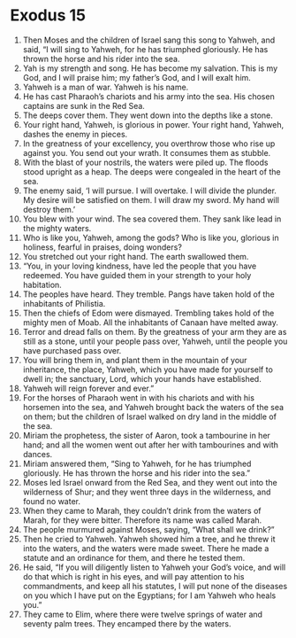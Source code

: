 ﻿
# Exodus 15
1. Then Moses and the children of Israel sang this song to Yahweh, and said, “I will sing to Yahweh, for he has triumphed gloriously. He has thrown the horse and his rider into the sea. 
2. Yah is my strength and song. He has become my salvation. This is my God, and I will praise him; my father’s God, and I will exalt him. 
3. Yahweh is a man of war. Yahweh is his name. 
4. He has cast Pharaoh’s chariots and his army into the sea. His chosen captains are sunk in the Red Sea. 
5. The deeps cover them. They went down into the depths like a stone. 
6. Your right hand, Yahweh, is glorious in power. Your right hand, Yahweh, dashes the enemy in pieces. 
7. In the greatness of your excellency, you overthrow those who rise up against you. You send out your wrath. It consumes them as stubble. 
8. With the blast of your nostrils, the waters were piled up. The floods stood upright as a heap. The deeps were congealed in the heart of the sea. 
9. The enemy said, ‘I will pursue. I will overtake. I will divide the plunder. My desire will be satisfied on them. I will draw my sword. My hand will destroy them.’ 
10. You blew with your wind. The sea covered them. They sank like lead in the mighty waters. 
11. Who is like you, Yahweh, among the gods? Who is like you, glorious in holiness, fearful in praises, doing wonders? 
12. You stretched out your right hand. The earth swallowed them. 
13. “You, in your loving kindness, have led the people that you have redeemed. You have guided them in your strength to your holy habitation. 
14. The peoples have heard. They tremble. Pangs have taken hold of the inhabitants of Philistia. 
15. Then the chiefs of Edom were dismayed. Trembling takes hold of the mighty men of Moab. All the inhabitants of Canaan have melted away. 
16. Terror and dread falls on them. By the greatness of your arm they are as still as a stone, until your people pass over, Yahweh, until the people you have purchased pass over. 
17. You will bring them in, and plant them in the mountain of your inheritance, the place, Yahweh, which you have made for yourself to dwell in; the sanctuary, Lord, which your hands have established. 
18. Yahweh will reign forever and ever.” 
19. For the horses of Pharaoh went in with his chariots and with his horsemen into the sea, and Yahweh brought back the waters of the sea on them; but the children of Israel walked on dry land in the middle of the sea. 
20. Miriam the prophetess, the sister of Aaron, took a tambourine in her hand; and all the women went out after her with tambourines and with dances. 
21. Miriam answered them, “Sing to Yahweh, for he has triumphed gloriously. He has thrown the horse and his rider into the sea.” 
22. Moses led Israel onward from the Red Sea, and they went out into the wilderness of Shur; and they went three days in the wilderness, and found no water. 
23. When they came to Marah, they couldn’t drink from the waters of Marah, for they were bitter. Therefore its name was called Marah. 
24. The people murmured against Moses, saying, “What shall we drink?” 
25. Then he cried to Yahweh. Yahweh showed him a tree, and he threw it into the waters, and the waters were made sweet. There he made a statute and an ordinance for them, and there he tested them. 
26. He said, “If you will diligently listen to Yahweh your God’s voice, and will do that which is right in his eyes, and will pay attention to his commandments, and keep all his statutes, I will put none of the diseases on you which I have put on the Egyptians; for I am Yahweh who heals you.” 
27. They came to Elim, where there were twelve springs of water and seventy palm trees. They encamped there by the waters. 
